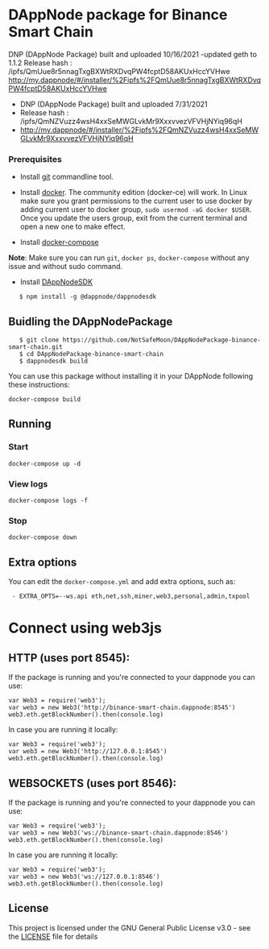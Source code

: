 # DAppNode package for Binance Smart Chain

  DNP (DAppNode Package) built and uploaded 10/16/2021
  -updated geth to 1.1.2
  Release hash : /ipfs/QmUue8r5nnagTxgBXWtRXDvqPW4fcptD58AKUxHccYVHwe
  http://my.dappnode/#/installer/%2Fipfs%2FQmUue8r5nnagTxgBXWtRXDvqPW4fcptD58AKUxHccYVHwe
  
  
  
 - DNP (DAppNode Package) built and uploaded	7/31/2021
 - Release hash : /ipfs/QmNZVuzz4wsH4xxSeMWGLvkMr9XxxvvezVFVHjNYiq96qH
 - http://my.dappnode/#/installer/%2Fipfs%2FQmNZVuzz4wsH4xxSeMWGLvkMr9XxxvvezVFVHjNYiq96qH


### Prerequisites


- Install [git](https://git-scm.com/book/en/v2/Getting-Started-Installing-Git) commandline tool.

- Install [docker](https://docs.docker.com/engine/installation). The community edition (docker-ce) will work. In Linux make sure you grant permissions to the current user to use docker by adding current user to docker group, `sudo usermod -aG docker $USER`. Once you update the users group, exit from the current terminal and open a new one to make effect.

- Install [docker-compose](https://docs.docker.com/compose/install)
   
**Note**: Make sure you can run `git`, `docker ps`, `docker-compose` without any issue and without sudo command.
   
   - Install [DAppNodeSDK](https://github.com/dappnode/DAppNodeSDK)
```
   $ npm install -g @dappnode/dappnodesdk
```

## Buidling the DAppNodePackage

```   
   $ git clone https://github.com/NotSafeMoon/DAppNodePackage-binance-smart-chain.git
   $ cd DAppNodePackage-binance-smart-chain
   $ dappnodesdk build
```

You can use this package without installing it in your DAppNode following these instructions:

`docker-compose build`

## Running

### Start

`docker-compose up -d`

### View logs

`docker-compose logs -f`

### Stop

`docker-compose down`

## Extra options

You can edit the `docker-compose.yml` and add extra options, such as:
```
 - EXTRA_OPTS=--ws.api eth,net,ssh,miner,web3,personal,admin,txpool
```

# Connect using web3js
## HTTP (uses port 8545):

   If the package is running and you're connected to your dappnode you can use:
   ```
   var Web3 = require('web3');
   var web3 = new Web3('http://binance-smart-chain.dappnode:8545')
   web3.eth.getBlockNumber().then(console.log)
   ```
   In case you are running it locally:
   ```
   var Web3 = require('web3');
   var web3 = new Web3('http://127.0.0.1:8545')
   web3.eth.getBlockNumber().then(console.log)
   ```
   
## WEBSOCKETS (uses port 8546):

   If the package is running and you're connected to your dappnode you can use:
   ```
   var Web3 = require('web3');
   var web3 = new Web3('ws://binance-smart-chain.dappnode:8546')
   web3.eth.getBlockNumber().then(console.log)
   ```
   In case you are running it locally:
   ```
   var Web3 = require('web3');
   var web3 = new Web3('ws://127.0.0.1:8546')
   web3.eth.getBlockNumber().then(console.log)
   ```

## License

This project is licensed under the GNU General Public License v3.0 - see the [LICENSE](LICENSE) file for details
